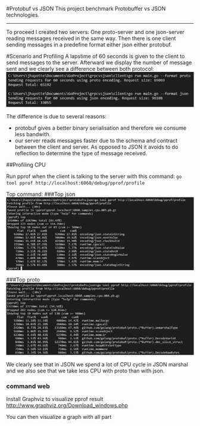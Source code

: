 #Protobuf vs JSON
This project benchmark Protobuffer vs JSON technologies.

---
To proceed I created two servers: One proto-server and one json-server reading messages received in the same way. Then there is one client sending messages in a predefine format either json either protobuf. 

#Scenario and Profiling
A lapstime of 60 seconds is given to the client to send messages to the server. Afterward we display the number of message sent and we clearly see a difference between both protocol:
![alt tag](https://github.com/jhayotte/protobufvsjson/blob/master/perfcompare-nbmessage.JPG)

The difference is due to several reasons:
- protobuf gives a better binary serialisation and therefore we consume less bandwith.
- our server reads messages faster due to the schema and contract between the client and server. As opposed to JSON it avoids to do reflection to determine the type of message received. 

##Profiling CPU

Run pprof when the client is talking to the server with this command: `go tool pprof http://localhost:6060/debug/pprof/profile`

Top command:
###Top json
![alt tag](https://github.com/jhayotte/protobufvsjson/blob/master/pprof-json.JPG)

###Top proto
![alt tag](https://github.com/jhayotte/protobufvsjson/blob/master/pprof-proto.JPG)

We clearly see that in JSON we spend a lot of CPU cycle in JSON marshal and we also see that we take less CPU with proto than with json.

### command web
Install Graphviz to visualize pprof result http://www.graphviz.org/Download_windows.php

You can then visualize a graph with all part 
 

